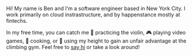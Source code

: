 Hi! My name is Ben and I'm a software engineer based in New York City. I work primarily on cloud instrastructure, and by happenstance mostly at fintechs.

In my free time, you can catch me 🎻 practicing the violin, 🎮 playing video games, 🍳 cooking, or 🧗 using my
height to gain an unfair advantage at the climbing gym.
Feel free to [say hi](mailto:benjamin.porter@utexas.edu) or take a look around!
